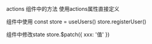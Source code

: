 actions
组件中的方法
使用actions属性直接定义



组件中使用
const store = useUsers()
store.registerUser()


组件中修改state
store.$patch({
  xxx: '值'
})